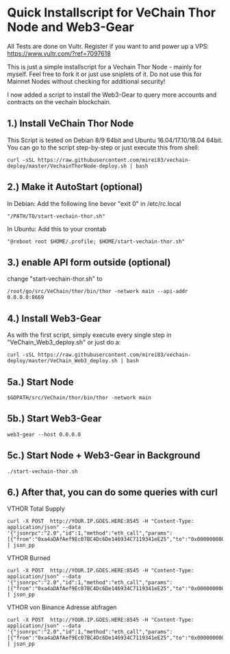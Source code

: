 Quick Installscript for VeChain Thor Node and Web3-Gear
==================

All Tests are done on Vultr. Register if you want to and power up a VPS: https://www.vultr.com/?ref=7097618

This is just a simple installscript for a Vechain Thor Node - mainly for myself. Feel free to fork it or just use sniplets of it. Do not use this for Mainnet Nodes without checking for additional security!

I now added a script to install the Web3-Gear to query more accounts and contracts on the vechain blockchain.



1.)  Install VeChain Thor Node
------------------------
This Script is tested on Debian 8/9 64bit and Ubuntu 16.04/17.10/18.04 64bit. You can go to the script step-by-step or just execute this from shell:

```shell
curl -sSL https://raw.githubusercontent.com/mirei83/vechain-deploy/master/VechainThorNode-deploy.sh | bash
```

2.) Make it AutoStart (optional)
------------------------
In Debian:
Add the following line bevor "exit 0" in /etc/rc.local
```shell
"/PATH/TO/start-vechain-thor.sh"
```

In Ubuntu:
Add this to your crontab
```shell
"@reboot root $HOME/.profile; $HOME/start-vechain-thor.sh"
```



3.) enable API form outside (optional)
------------------------
change "start-vechain-thor.sh" to
```shell
/root/go/src/VeChain/thor/bin/thor -network main --api-addr 0.0.0.0:8669
```

4.) Install Web3-Gear
------------------------
As with the first script, simply execute every single step in "VeChain_Web3_deploy.sh" or just do a:

```shell
curl -sSL https://raw.githubusercontent.com/mirei83/vechain-deploy/master/VeChain_Web3_deploy.sh | bash
```

5a.) Start Node
------------------------
```shell
$GOPATH/src/VeChain/thor/bin/thor -network main
```

5b.) Start Web3-Gear
------------------------
```shell
web3-gear --host 0.0.0.0 
```

5c.) Start Node + Web3-Gear in Background
------------------------
```shell
./start-vechain-thor.sh
```

6.) After that, you can do some queries with curl
------------------------

 VTHOR Total Supply
```shell
curl -X POST  http://YOUR.IP.GOES.HERE:8545 -H "Content-Type: application/json" --data '{"jsonrpc":"2.0","id":1,"method":"eth_call","params":[{"from":"0xa4aDAfAef9Ec07BC4Dc6De146934C7119341eE25","to":"0x0000000000000000000000000000456E65726779","data":"0x18160ddd","value":"0x0","gas":"0x2dc6c0"},"latest"]}' | json_pp
```

VTHOR Burned
```shell
curl -X POST  http://YOUR.IP.GOES.HERE:8545 -H "Content-Type: application/json" --data '{"jsonrpc":"2.0","id":1,"method":"eth_call","params":[{"from":"0xa4aDAfAef9Ec07BC4Dc6De146934C7119341eE25","to":"0x0000000000000000000000000000456E65726779","data":"0xd89135cd","value":"0x0","gas":"0x2dc6c0"},"latest"]}' | json_pp
```

VTHOR von Binance Adresse abfragen
```shell
curl -X POST  http://YOUR.IP.GOES.HERE:8545 -H "Content-Type: application/json" --data '{"jsonrpc":"2.0","id":1,"method":"eth_call","params":[{"from":"0xa4aDAfAef9Ec07BC4Dc6De146934C7119341eE25","to":"0x0000000000000000000000000000456E65726779","data":"0x70a08231000000000000000000000000a4aDAfAef9Ec07BC4Dc6De146934C7119341eE25","value":"0x0","gas":"0x2dc6c0"},"latest"]}' | json_pp
```

